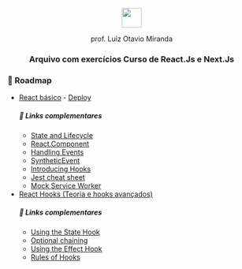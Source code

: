 
<p align="center">
  <img height="40px" src="https://i.imgur.com/HWpg7PP.png">
  <p align="center">prof. Luiz Otavio Miranda</p>
</p>

<p align="center">
    <h3 align="center">Arquivo com exercícios Curso de React.Js e Next.Js
    </h3>
</p>

<h3>📌 Roadmap</h3>

-  <a href="/react-basic">React básico</a> - <a href="https://udemy-react-vq4p.vercel.app/">Deploy</a>
    ##### 📜 Links complementares
    -  <a href="https://reactjs.org/docs/state-and-lifecycle.html">State and Lifecycle</a>
    -  <a href="https://reactjs.org/docs/react-component.html">React.Component</a>
    -  <a href="https://reactjs.org/docs/handling-events.html">Handling Events</a>
    -  <a href="https://reactjs.org/docs/events.html">SyntheticEvent</a>
    -  <a href="https://reactjs.org/docs/hooks-intro.html">Introducing Hooks</a>
    -  <a href="https://github.com/sapegin/jest-cheat-sheet">Jest cheat sheet</a>
    -  <a href="https://mswjs.io/">Mock Service Worker</a>
-  <a href="/react-hooks-advanced">React Hooks (Teoria e hooks avançados)</a>
    ##### 📜 Links complementares
    -  <a href="https://reactjs.org/docs/hooks-state.html">Using the State Hook</a>
    -  <a href="https://developer.mozilla.org/en-US/docs/Web/JavaScript/Reference/Operators/Optional_chaining">Optional chaining</a>
    -  <a href="https://reactjs.org/docs/hooks-effect.html">Using the Effect Hook</a>
    -  <a href="https://pt-br.reactjs.org/docs/hooks-rules.html">Rules of Hooks</a>
